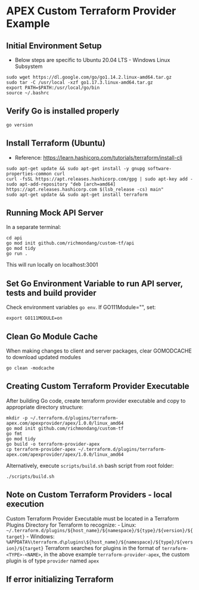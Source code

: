# APEX Custom Terraform Provider Example

## Initial Environment Setup

- Below steps are specific to Ubuntu 20.04 LTS - Windows Linux Subsystem

```
sudo wget https://dl.google.com/go/go1.14.2.linux-amd64.tar.gz
sudo tar -C /usr/local -xzf go1.17.3.linux-amd64.tar.gz
export PATH=$PATH:/usr/local/go/bin
source ~/.bashrc
```
## Verify Go is installed properly
```
go version
```


## Install Terraform (Ubuntu)
- Reference: https://learn.hashicorp.com/tutorials/terraform/install-cli
```
sudo apt-get update && sudo apt-get install -y gnupg software-properties-common curl
curl -fsSL https://apt.releases.hashicorp.com/gpg | sudo apt-key add -
sudo apt-add-repository "deb [arch=amd64] https://apt.releases.hashicorp.com $(lsb_release -cs) main"
sudo apt-get update && sudo apt-get install terraform
```

## Running Mock API Server
In a separate terminal:
```
cd api
go mod init github.com/richmondang/custom-tf/api
go mod tidy
go run .
```
This will run locally on localhost:3001


## Set Go Environment Variable to run API server, tests and build provider
Check environment variables `go env`. If GO111Module="", set:
```
export GO111MODULE=on
```

## Clean Go Module Cache
When making changes to client and server packages, clear GOMODCACHE to download updated modules
```
go clean -modcache
```

## Creating Custom Terraform Provider Executable
After building Go code, create terraform provider executable and copy to appropriate directory structure:
```
mkdir -p ~/.terraform.d/plugins/terraform-apex.com/apexprovider/apex/1.0.0/linux_amd64
go mod init github.com/richmondang/custom-tf
go fmt
go mod tidy
go build -o terraform-provider-apex
cp terraform-provider-apex ~/.terraform.d/plugins/terraform-apex.com/apexprovider/apex/1.0.0/linux_amd64
```
Alternatively, execute `scripts/build.sh` bash script from root folder:
```
./scripts/build.sh
```

## Note on Custom Terraform Providers - local execution
Custom Terraform Provider Executable must be located in a Terraform Plugins Directory for Terraform to recognize:
    - Linux: `~/.terraform.d/plugins/${host_name}/${namespace}/${type}/${version}/${target}`
    - Windows: `%APPDATA%\terraform.d\plugins\${host_name}/${namespace}/${type}/${version}/${target}`
Terraform searches for plugins in the format of `terraform-<TYPE>-<NAME>`, in the above example `terraform-provider-apex`, the custom plugin is of type `provider` named `apex`

## If error initializing Terraform
